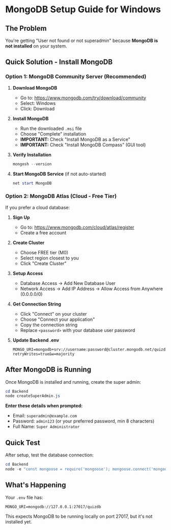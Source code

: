 # MongoDB Setup Guide for Windows

## The Problem
You're getting "User not found or not superadmin" because **MongoDB is not installed** on your system.

## Quick Solution - Install MongoDB

### Option 1: MongoDB Community Server (Recommended)

1. **Download MongoDB**
   - Go to: https://www.mongodb.com/try/download/community
   - Select: Windows
   - Click: Download

2. **Install MongoDB**
   - Run the downloaded `.msi` file
   - Choose "Complete" installation
   - **IMPORTANT:** Check "Install MongoDB as a Service"
   - **IMPORTANT:** Check "Install MongoDB Compass" (GUI tool)

3. **Verify Installation**
   ```powershell
   mongosh --version
   ```

4. **Start MongoDB Service** (if not auto-started)
   ```powershell
   net start MongoDB
   ```

### Option 2: MongoDB Atlas (Cloud - Free Tier)

If you prefer a cloud database:

1. **Sign Up**
   - Go to: https://www.mongodb.com/cloud/atlas/register
   - Create a free account

2. **Create Cluster**
   - Choose FREE tier (M0)
   - Select region closest to you
   - Click "Create Cluster"

3. **Setup Access**
   - Database Access → Add New Database User
   - Network Access → Add IP Address → Allow Access from Anywhere (0.0.0.0/0)

4. **Get Connection String**
   - Click "Connect" on your cluster
   - Choose "Connect your application"
   - Copy the connection string
   - Replace `<password>` with your database user password

5. **Update Backend .env**
   ```
   MONGO_URI=mongodb+srv://username:password@cluster.mongodb.net/quizdb?retryWrites=true&w=majority
   ```

## After MongoDB is Running

Once MongoDB is installed and running, create the super admin:

```powershell
cd Backend
node createSuperAdmin.js
```

**Enter these details when prompted:**
- Email: `superadmin@example.com`
- Password: `admin123` (or your preferred password, min 8 characters)
- Full Name: `Super Administrator`

## Quick Test

After setup, test the database connection:

```powershell
cd Backend
node -e "const mongoose = require('mongoose'); mongoose.connect('mongodb://127.0.0.1:27017/quizdb').then(() => console.log('✅ Connected')).catch(err => console.log('❌ Error:', err.message));"
```

## What's Happening

Your `.env` file has:
```
MONGO_URI=mongodb://127.0.0.1:27017/quizdb
```

This expects MongoDB to be running locally on port 27017, but it's not installed yet.
